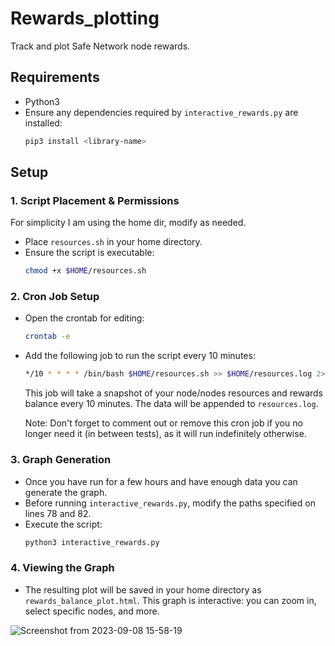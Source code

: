 # Rewards_plotting

Track and plot Safe Network node rewards.

## Requirements

- Python3
- Ensure any dependencies required by `interactive_rewards.py` are installed:
  ```bash
  pip3 install <library-name>
  ```

## Setup

### 1. Script Placement & Permissions
  For simplicity I am using the home dir, modify as needed.

- Place `resources.sh` in your home directory. 
- Ensure the script is executable:
  ```bash
  chmod +x $HOME/resources.sh
  ```

### 2. Cron Job Setup

- Open the crontab for editing:
  ```bash
  crontab -e
  ```
- Add the following job to run the script every 10 minutes:
  ```bash
  */10 * * * * /bin/bash $HOME/resources.sh >> $HOME/resources.log 2>&1
  ```
  This job will take a snapshot of your node/nodes resources and rewards balance every 10 minutes. The data will be appended to `resources.log`.
  
  Note: Don't forget to comment out or remove this cron job if you no longer need it (in between tests), as it will run indefinitely otherwise. 
  

### 3. Graph Generation
- Once you have run for a few hours and have enough data you can generate the graph.
- Before running `interactive_rewards.py`, modify the paths specified on lines 78 and 82.
- Execute the script:
  ```bash
  python3 interactive_rewards.py
  ```

### 4. Viewing the Graph

- The resulting plot will be saved in your home directory as `rewards_balance_plot.html`. This graph is interactive: you can zoom in, select specific nodes, and more.

![Screenshot from 2023-09-08 15-58-19](https://github.com/javages/Rewards_plotting/assets/59794857/7391838c-7f63-4dfb-bddb-87174d0baa42)
